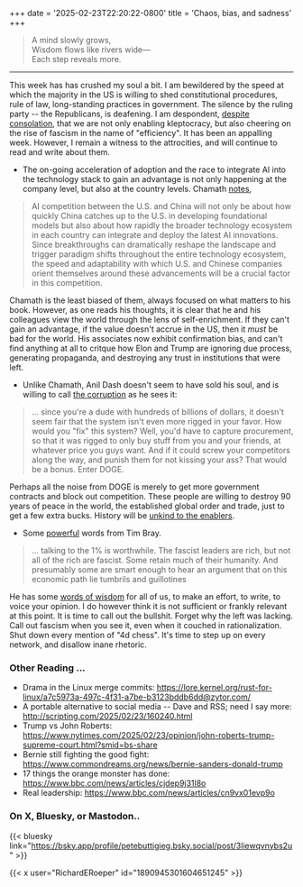 +++
date = '2025-02-23T22:20:22-0800'
title = 'Chaos, bias, and sadness'
+++

> A mind slowly grows,  
> Wisdom flows like rivers wide—  
> Each step reveals more.  
----

This week has has crushed my soul a bit. I am bewildered by the speed at which the majority in the US is willing to shed constitutional procedures, rule of law, long-standing practices in government. The silence by the ruling party -- the Republicans, is deafening. I am despondent, [despite consolation][6], that we are not only enabling kleptocracy, but also cheering on the rise of fascism in the name of "efficiency". It has been an appalling week. However, I remain a witness to the attrocities, and will continue to read and write about them. 

- The on-going acceleration of adoption and the race to integrate AI into the technology stack to gain an advantage is not only happening at the company level, but also at the country levels. Chamath [notes][1], 

> AI competition between the U.S. and China will not only be about how quickly China catches up to the U.S. in developing foundational models but also about how rapidly the broader technology ecosystem in each country can integrate and deploy the latest AI innovations. Since breakthroughs can dramatically reshape the landscape and trigger paradigm shifts throughout the entire technology ecosystem, the speed and adaptability with which U.S. and Chinese companies orient themselves around these advancements will be a crucial factor in this competition.

Chamath is the least biased of them, always focused on what matters to his book. However, as one reads his thoughts, it is clear that he and his colleagues view the world through the lens of self-enrichment. If they can't gain an advantage, if the value doesn't accrue in the US, then it *must* be bad for the world. His associates now exhibit confirmation bias, and can't find anything at all to critque how Elon and Trump are ignoring due process, generating propaganda, and destroying any trust in institutions that were left.

- Unlike Chamath, Anil Dash doesn't seem to have sold his soul, and is willing to call [the corruption][2] as he sees it: 

>... since you're a dude with hundreds of billions of dollars, it doesn't seem fair that the system isn't even more rigged in your favor. How would you "fix" this system? Well, you'd have to capture procurement, so that it was rigged to only buy stuff from you and your friends, at whatever price you guys want. And if it could screw your competitors along the way, and punish them for not kissing your ass? That would be a bonus.
> Enter DOGE.

Perhaps all the noise from DOGE is merely to get more government contracts and block out competition. These people are willing to destroy 90 years of peace in the world, the established global order and trade, just to get a few extra bucks. History will be [unkind to the enablers][3].

- Some [powerful][4] words from Tim Bray.

> ... talking to the 1% is worthwhile. The fascist leaders are rich, but not all of the rich are fascist. Some retain much of their humanity. And presumably some are smart enough to hear an argument that on this economic path lie tumbrils and guillotines

He has some [words of wisdom][5] for all of us, to make an effort, to write, to voice your opinion. I do however think it is not sufficient or frankly relevant at this point. It is time to call out the bullshit. Forget why the left was lacking. Call out fascism when you see it, even when it couched in rationalization. Shut down every mention of "4d chess". It's time to step up on every network, and disallow inane rhetoric. 

### Other Reading ...

- Drama in the Linux merge commits: https://lore.kernel.org/rust-for-linux/a7c5973a-497c-4f31-a7be-b3123bddb6dd@zytor.com/
- A portable alternative to social media -- Dave and RSS; need I say more: http://scripting.com/2025/02/23/160240.html
- Trump vs John Roberts: https://www.nytimes.com/2025/02/23/opinion/john-roberts-trump-supreme-court.html?smid=bs-share
- Bernie still fighting the good fight: https://www.commondreams.org/news/bernie-sanders-donald-trump
- 17 things the orange monster has done: https://www.bbc.com/news/articles/cjdep9j31l8o
- Real leadership: https://www.bbc.com/news/articles/cn9vx01evp9o


### On X, Bluesky, or Mastodon.. 

{{< bluesky link="https://bsky.app/profile/petebuttigieg.bsky.social/post/3liewqvnybs2u" >}}

{{< x user="RichardERoeper" id="1890945301604651245" >}}

[1]: https://chamath.substack.com/p/what-i-read-this-week-bef
[2]: https://www.anildash.com/2025/01/04/DOGE-procurement-capture/
[3]: https://en.wikipedia.org/wiki/Propaganda_in_Nazi_Germany
[4]: https://www.tbray.org/ongoing/When/202x/2025/01/22/In-The-Minority
[5]: https://www.tbray.org/ongoing/When/202x/2025/02/08/Posting-and-Fascism
[6]: https://youtu.be/Z_xV1nf44RA?si=CI7Jnfa1l4tvdvNi
